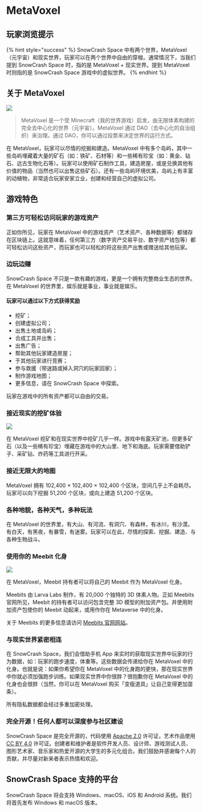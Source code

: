# MetaVoxel

## 玩家浏览提示

{% hint style="success" %}
SnowCrash Space 中有两个世界，MetaVoxel（元宇宙）和现实世界，玩家可以在两个世界中自由的穿梭。通常情况下，当我们提到 SnowCrash Space 时，指的是 MetaVoxel + 现实世界。提到 MetaVoxel 时则指的是 SnowCrash Space 游戏中的虚拟世界。
{% endhint %}

## 关于 MetaVoxel

![](https://img.snowcrash.finance/site/docs-snowcrash-finance/MetaVoxel-PAA.014.jpeg)

> MetaVoxel 是一个受 Minecraft（我的世界游戏）启发，由无限体素构建的完全去中心化的世界（元宇宙）。MetaVoxel 通过 DAO（去中心化的自治组织）来治理。通过 DAO，你可以通过投票来决定世界的运行方式。

在 MetaVoxel，玩家可以尽情的挖掘和建造。MetaVoxel 中有多个岛屿，其中一些岛屿埋藏着大量的矿石（如：铁矿、石材等）和一些稀有珍宝（如：黄金、钻石、远古生物化石等）。玩家可以使用矿石制作工具，建造房屋，或是兑换其他有价值的物品（当然也可以出售这些矿石）。还有一些岛屿环境优美，岛屿上有丰富的动植物，非常适合玩家安家立业，创建和经营自己的虚拟公司。

## 游戏特色

### 第三方可轻松访问玩家的游戏资产

正如你所见，玩家在 MetaVoxel 中的游戏资产（艺术资产、各种数据等）都储存在区块链上。这就意味着，任何第三方（数字资产交易平台、数字资产钱包等）都可轻松访问这些资产，而玩家也可以轻松的将这些资产出售或赠送给其他玩家。

### 边玩边赚

SnowCrash Space 不只是一款有趣的游戏，更是一个拥有完整商业生态的世界。在 MetaVoxel 的世界里，娱乐就是事业，事业就是娱乐。

#### 玩家可以通过以下方式获得奖励

* 挖矿；
* 创建虚拟公司；
* 出售土地或岛屿；
* 合成工具并出售；
* 出售广告；
* 帮助其他玩家建造房屋；
* 于其他玩家进行竞赛；
* 参与救援（带迷路或掉入洞穴的玩家回家）；
* 制作游戏地图；
* 更多信息，请在 SnowCrash Space 中探索。

玩家在游戏中的所有资产都可以自由的交易。

### 接近现实的挖矿体验

![](https://img.snowcrash.finance/site/docs-snowcrash-finance/MetaVoxel-PAA.001.jpeg)

在 MetaVoxel 挖矿和在现实世界中挖矿几乎一样。游戏中有露天矿池，但更多矿石（以及一些稀有珍宝）埋藏在游戏中的大山里、地下和海底。玩家需要借助铲子、采矿钻、炸药等工具进行开采。

### 接近无限大的地图

MetaVoxel 拥有 102,400 × 102,400 × 102,400 个区块，空间几乎上不会耗尽。玩家可以向下挖掘 51,200 个区块，或向上建造 51,200 个区块。

### 各种地貌，各种天气，多种玩法

在 MetaVoxel 的世界里，有大山、有河流、有洞穴、有森林，有冰川，有沙漠。有白天，有黑夜，有暴雪，有迷雾。玩家可以在此，尽情的探索、挖掘、建造、与各种生物战斗。

### 使用你的 Meebit 化身

![](https://img.snowcrash.finance/site/docs-snowcrash-finance/Space.003.jpg)

在 MetaVoxel，Meebit 持有者可以将自己的 Meebit 作为 MetaVoxel 化身。

Meebits 由 Larva Labs 制作，有 20,000 个独特的 3D 体素人物。正如 Meebits 官网所见，Meebit 的持有者可以访问包含完整 3D 模型的附加资产包。并使用附加资产包使你的 Meebit 动起来，或用作你在 Metaverse 中的化身。

关于 Meebits 的更多信息请访问 [Meebits 官网网站](https://meebits.larvalabs.com/)。

### 与现实世界紧密相连

在 SnowCrash Space，我们会借助手机 App 来实时的获取现实世界中玩家的行为数据，如：玩家的跑步速度，体重等。这些数据会传递给你在 MetaVoxel 中的化身。也就是说：如果你希望你在 MetaVoxel 中的化身跑的更快，那在现实世界中你就必须加强跑步训练。如果现实世界中你很胖？很抱歉你在 MetaVoxel 中的化身也会很胖（当然，你可以在 MetaVoxel 购买「变瘦道具」让自己变得更加苗条）。

所有隐私数据都会经过多重加密处理。

### 完全开源！任何人都可以深度参与社区建设

SnowCrash Space 是完全开源的，代码使用 [Apache 2.0](https://www.apache.org/licenses/LICENSE-2.0.html) 许可证，艺术作品使用 [CC BY 4.0](https://creativecommons.org/licenses/by/4.0/) 许可证。创建者和维护者是软件开发人员、设计师、游戏测试人员、图形艺术家、音乐家和热爱开源的大学生的多元化组合。我们鼓励并感谢每个人的贡献，并尽量对新来者表示热情和欢迎。

## SnowCrash Space 支持的平台

SnowCrash Space 将会支持 Windows、macOS、iOS 和 Android 系统。我们将首先发布 Windows 和 macOS 版本。
